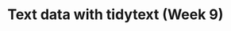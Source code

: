 <!-- Generated automatically from syllabus.yml. Do not edit by hand -->
# Text data with tidytext (Week 9)





